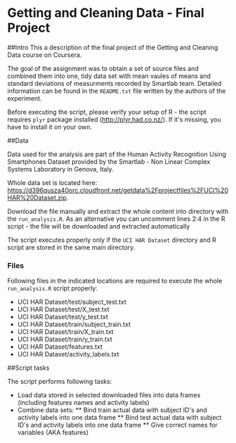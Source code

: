 Getting and Cleaning Data - Final Project
===================

##Intro
This a description of the final project of the Getting and Cleaning Data course on Coursera.

The goal of the assignment was to obtain a set of source files and combined them into one, tidy data set with mean vaules of means and standard deviations of measurments recorded by Smartlab team. Detailed information can be found in the `README.txt` file written by the authors of the experiment.

Before executing the script, please verify your setup of R - the script requires `plyr` package installed (http://plyr.had.co.nz/). If it's missing, you have to install it on your own.

##Data

Data used for the analysis are part of the Human Activity Recognition Using Smartphones Dataset provided by the Smartlab - Non Linear Complex Systems Laboratory in Genova, Italy.

Whole data set is located here: https://d396qusza40orc.cloudfront.net/getdata%2Fprojectfiles%2FUCI%20HAR%20Dataset.zip.

Download the file manually and extract the whole content into directory with the `run_analysis.R`. As an alternative you can uncomment lines 2:4 in the R script - the file will be downloaded and extracted automatically

The script executes properly only if the `UCI HAR Dataset` directory and R script are stored in the same main directory.

### Files
Following files in the indicated locations are required to execute the whole `run_analysis.R` script properly:
* UCI HAR Dataset/test/subject_test.txt
* UCI HAR Dataset/test/X_test.txt
* UCI HAR Dataset/test/y_test.txt
* UCI HAR Dataset/train/subject_train.txt
* UCI HAR Dataset/train/X_train.txt
* UCI HAR Dataset/train/y_train.txt
* UCI HAR Dataset/features.txt
* UCI HAR Dataset/activity_labels.txt

##Script tasks

The script performs following tasks:
* Load data stored in selected downloaded files into data frames (including features names and activity labels)
* Combine data sets:
** Bind train actual data with subject ID's and activity labels into one data frame
** Bind test actual data with subject ID's and activity labels into one data frame
** Give correct names for variables (AKA features)